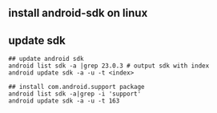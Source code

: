## install android-sdk on linux

## update sdk 
```
## update android sdk
android list sdk -a |grep 23.0.3 # output sdk with index
android update sdk -a -u -t <index>

## install com.android.support package
android list sdk -a|grep -i 'support'
android update sdk -a -u -t 163
```

